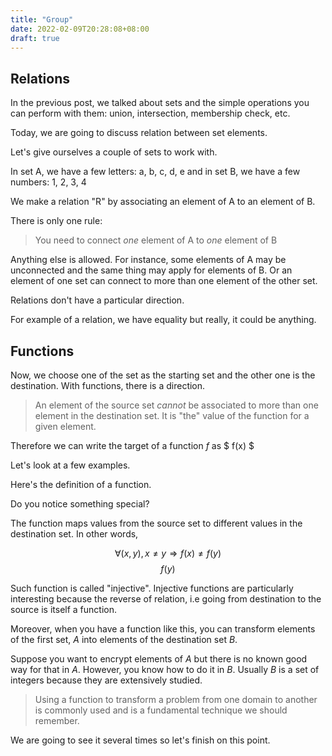```yaml
---
title: "Group"
date: 2022-02-09T20:28:08+08:00
draft: true
---
```


## Relations

In the previous post, we talked about sets and the 
simple operations you can perform with them:
union, intersection, membership check, etc.

Today, we are going to discuss relation between 
set elements.

Let's give ourselves a couple of sets to work with.

In set A, we have a few letters: a, b, c, d, e
and in set B, we have a few numbers: 1, 2, 3, 4

We make a relation "R" by associating an element of A
to an element of B.

There is only one rule:
> You need to connect *one* element of A to *one* element of B

Anything else is allowed. For instance, some elements of A may
be unconnected and the same thing may apply for elements of B.
Or an element of one set can connect to more than one element
of the other set.

Relations don't have a particular direction. 

For example of a relation, we have equality but really, it could
be anything.

## Functions

Now, we choose one of the set as the starting set and the other
one is the destination. With functions, there is a direction.
> An element of the source set
*cannot* be associated to more than one element in the destination set.
It is "the" value of the function for a given element.

Therefore we can write the target of a function $f$ as
$ f(x) $

Let's look at a few examples.

Here's the definition of a function.

Do you notice something special?

The function maps values from the source set to different values in the
destination set. In other words, 

$$ \forall (x,y), x \ne y \Rightarrow f(x) \ne f(y) $$
$$ f(y) $$

Such function is called "injective". Injective functions are
particularly interesting because the reverse of relation, i.e
going from destination to the source is itself a function.

Moreover, when you have a function like this, you can
transform elements of the first set, $A$ into elements
of the destination set $B$.

Suppose you want to encrypt elements of $A$ but there
is no known good way for that in $A$. However, you know how
to do it in $B$. Usually $B$ is a set of integers because
they are extensively studied.

> Using a function to transform a problem from one domain
to another is commonly used and is a fundamental technique
we should remember.

We are going to see it several times so let's finish
on this point.
